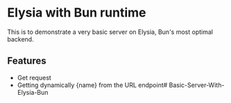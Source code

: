 # Elysia with Bun runtime

This is to demonstrate a very basic server on Elysia, Bun's most optimal backend.

## Features

- Get request
- Getting dynamically {name} from the URL endpoint# Basic-Server-With-Elysia-Bun
